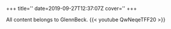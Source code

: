 +++
title=''
date=2019-09-27T12:37:07Z
cover=''
+++

All content belongs to GlennBeck.
{{< youtube QwNeqeTFF20 >}}
